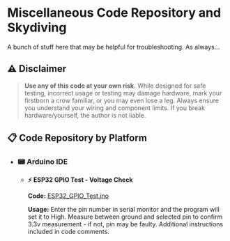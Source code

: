# Miscellaneous Code Repository and Skydiving

A bunch of stuff here that may be helpful for troubleshooting.
As always...

## ⚠️ Disclaimer
> **Use any of this code at your own risk.** While designed for safe testing, incorrect usage or testing may damage hardware, mark your firstborn a crow familiar, or you may even lose a leg. Always ensure you understand your wiring and component limits. If you break hardware/yourself, the author is not liable.



## 📋 Code Repository by Platform

- ### 📟 Arduino IDE
  
  - **⚡ ESP32 GPIO Test - Voltage Check**
    
    **Code:**    [ESP32_GPIO_Test.ino](https://github.com/DisasterofPuppets/Miscellaneous-Code/blob/main/ESP32_GPIO_Test.ino)  
    
    **Usage:**    Enter the pin number in serial monitor and the program will set it to High. Measure between ground and selected pin to confirm 3.3v measurement - if not, pin may be faulty. Additional instructions included in code comments.
